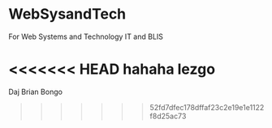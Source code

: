 # WebSysandTech
For Web Systems and Technology IT and BLIS

<<<<<<< HEAD
hahaha lezgo
=======
Daj Brian Bongo
>>>>>>> 52fd7dfec178dffaf23c2e19e1e1122f8d25ac73
